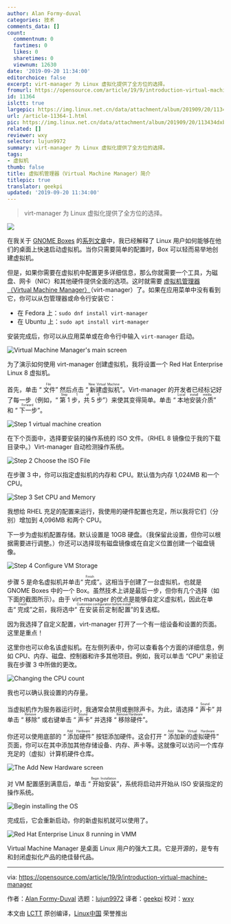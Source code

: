 ```yaml
---
author: Alan Formy-duval
categories: 技术
comments_data: []
count:
  commentnum: 0
  favtimes: 0
  likes: 0
  sharetimes: 0
  viewnum: 12630
date: '2019-09-20 11:34:00'
editorchoice: false
excerpt: virt-manager 为 Linux 虚拟化提供了全方位的选择。
fromurl: https://opensource.com/article/19/9/introduction-virtual-machine-manager
id: 11364
islctt: true
largepic: https://img.linux.net.cn/data/attachment/album/201909/20/113434dxbbp3ttmxbhmnnm.jpg
url: /article-11364-1.html
pic: https://img.linux.net.cn/data/attachment/album/201909/20/113434dxbbp3ttmxbhmnnm.jpg.thumb.jpg
related: []
reviewer: wxy
selector: lujun9972
summary: virt-manager 为 Linux 虚拟化提供了全方位的选择。
tags:
- 虚拟机
thumb: false
title: 虚拟机管理器（Virtual Machine Manager）简介
titlepic: true
translator: geekpi
updated: '2019-09-20 11:34:00'
---
```



> 
> virt-manager 为 Linux 虚拟化提供了全方位的选择。
> 
> 
> 


![](/data/attachment/album/201909/20/113434dxbbp3ttmxbhmnnm.jpg)


在我关于 [GNOME Boxes](https://wiki.gnome.org/Apps/Boxes) 的[系列文章](https://opensource.com/sitewide-search?search_api_views_fulltext=GNOME%20Box)中，我已经解释了 Linux 用户如何能够在他们的桌面上快速启动虚拟机。当你只需要简单的配置时，Box 可以轻而易举地创建虚拟机。


但是，如果你需要在虚拟机中配置更多详细信息，那么你就需要一个工具，为磁盘、网卡（NIC）和其他硬件提供全面的选项。这时就需要 [虚拟机管理器（Virtual Machine Manager）](https://virt-manager.org/)（virt-manager）了。如果在应用菜单中没有看到它，你可以从包管理器或命令行安装它：


* 在 Fedora 上：`sudo dnf install virt-manager`
* 在 Ubuntu 上：`sudo apt install virt-manager`


安装完成后，你可以从应用菜单或在命令行中输入 `virt-manager` 启动。


![Virtual Machine Manager's main screen](/data/attachment/album/201909/20/113502hmwwmlaaww5ojxm0.png "Virtual Machine Manager's main screen")


为了演示如何使用 virt-manager 创建虚拟机，我将设置一个 Red Hat Enterprise Linux 8 虚拟机。


首先，单击 “<ruby> 文件 <rt>  File </rt></ruby>” 然后点击 “<ruby> 新建虚拟机 <rt>  New Virtual Machine </rt></ruby>”。Virt-manager 的开发者已经标记好了每一步（例如，“<ruby> 第 1 步，共 5 步 <rt>  Step 1 of 5 </rt></ruby>”）来使其变得简单。单击 “<ruby> 本地安装介质 <rt>  Local install media </rt></ruby>” 和 “<ruby> 下一步 <rt>  Forward </rt></ruby>”。


![Step 1 virtual machine creation](/data/attachment/album/201909/20/113503ew9gey9m9gy9k0oq.png "Step 1 virtual machine creation")


在下个页面中，选择要安装的操作系统的 ISO 文件。（RHEL 8 镜像位于我的下载目录中。）Virt-manager 自动检测操作系统。


![Step 2 Choose the ISO File](/data/attachment/album/201909/20/113504sntswo8naw8arngq.png "Step 2 Choose the ISO File")


在步骤 3 中，你可以指定虚拟机的内存和 CPU。默认值为内存 1,024MB 和一个 CPU。


![Step 3 Set CPU and Memory](/data/attachment/album/201909/20/113505dhehrv0e44747z2v.png "Step 3 Set CPU and Memory")


我想给 RHEL 充足的配置来运行，我使用的硬件配置也充足，所以我将它们（分别）增加到 4,096MB 和两个 CPU。


下一步为虚拟机配置存储。默认设置是 10GB 硬盘。（我保留此设置，但你可以根据需要进行调整。）你还可以选择现有磁盘镜像或在自定义位置创建一个磁盘镜像。


![Step 4 Configure VM Storage](/data/attachment/album/201909/20/113507tfipllbzlpvkk299.png "Step 4 Configure VM Storage")


步骤 5 是命名虚拟机并单击“<ruby> 完成 <rt>  Finish </rt></ruby>”。这相当于创建了一台虚拟机，也就是 GNOME Boxes 中的一个 Box。虽然技术上讲是最后一步，但你有几个选择（如下面的截图所示）。由于 virt-manager 的优点是能够自定义虚拟机，因此在单击“<ruby> 完成 <rt>  Finish </rt></ruby>”之前，我将选中“<ruby> 在安装前定制配置 <rt>  Customize configuration before install </rt></ruby>”的复选框。


因为我选择了自定义配置，virt-manager 打开了一个有一组设备和设置的页面。这里是重点！


这里你也可以命名该虚拟机。在左侧列表中，你可以查看各个方面的详细信息，例如 CPU、内存、磁盘、控制器和许多其他项目。例如，我可以单击 “CPU” 来验证我在步骤 3 中所做的更改。


![Changing the CPU count](/data/attachment/album/201909/20/113508u65xx676zfmomtzs.png "Changing the CPU count")


我也可以确认我设置的内存量。


当虚拟机作为服务器运行时，我通常会禁用或删除声卡。为此，请选择 “<ruby> 声卡 <rt>  Sound </rt></ruby>” 并单击 “<ruby> 移除 <rp>  （ </rp> <rt>  Remove </rt> <rp>  ） </rp></ruby>” 或右键单击 “<ruby> 声卡 <rt>  Sound </rt></ruby>” 并选择 “<ruby> 移除硬件 <rp>  （ </rp> <rt>  Remove Hardware </rt> <rp>  ） </rp></ruby>”。


你还可以使用底部的 “<ruby> 添加硬件 <rp>  （ </rp> <rt>  Add Hardware </rt> <rp>  ） </rp></ruby>” 按钮添加硬件。这会打开 “<ruby> 添加新的虚拟硬件 <rp>  （ </rp> <rt>  Add New Virtual Hardware </rt> <rp>  ） </rp></ruby>” 页面，你可以在其中添加其他存储设备、内存、声卡等。这就像可以访问一个库存充足的（虚拟）计算机硬件仓库。


![The Add New Hardware screen](/data/attachment/album/201909/20/113510o77sdxy7as5nnsna.png "The Add New Hardware screen")


对 VM 配置感到满意后，单击 “<ruby> 开始安装 <rt>  Begin Installation </rt></ruby>”，系统将启动并开始从 ISO 安装指定的操作系统。


![Begin installing the OS](/data/attachment/album/201909/20/113511lbrhiwblh5lrf55b.png)


完成后，它会重新启动，你的新虚拟机就可以使用了。


![Red Hat Enterprise Linux 8 running in VMM](/data/attachment/album/201909/20/113514uk44br4yfogu7gg4.png "Red Hat Enterprise Linux 8 running in VMM")


Virtual Machine Manager 是桌面 Linux 用户的强大工具。它是开源的，是专有和封闭虚拟化产品的绝佳替代品。




---


via: <https://opensource.com/article/19/9/introduction-virtual-machine-manager>


作者：[Alan Formy-Duval](https://opensource.com/users/alanfdoss) 选题：[lujun9972](https://github.com/lujun9972) 译者：[geekpi](https://github.com/geekpi) 校对：[wxy](https://github.com/wxy)


本文由 [LCTT](https://github.com/LCTT/TranslateProject) 原创编译，[Linux中国](https://linux.cn/) 荣誉推出
